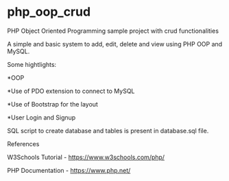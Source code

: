 # php_oop_crud
PHP Object Oriented Programming sample project with crud functionalities

A simple and basic system to add, edit, delete and view using PHP OOP and MySQL.

Some hightlights:

*OOP

*Use of PDO extension to connect to MySQL

*Use of Bootstrap for the layout

*User Login and Signup

SQL script to create database and tables is present in database.sql file.

References

W3Schools Tutorial - https://www.w3schools.com/php/

PHP Documentation - https://www.php.net/
